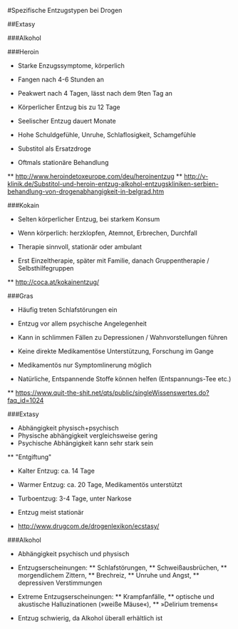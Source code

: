 #Spezifische Entzugstypen bei Drogen

##Extasy

###Alkohol

###Heroin
* Starke Enzugssymptome, körperlich
* Fangen nach 4-6 Stunden an
* Peakwert nach 4 Tagen, lässt nach dem 9ten Tag an
* Körperlicher Entzug bis zu 12 Tage

* Seelischer Entzug dauert Monate
* Hohe Schuldgefühle, Unruhe, Schlaflosigkeit, Schamgefühle

* Substitol als Ersatzdroge
* Oftmals stationäre Behandlung

** http://www.heroindetoxeurope.com/deu/heroinentzug
** http://v-klinik.de/Substitol-und-heroin-entzug-alkohol-entzugskliniken-serbien-behandlung-von-drogenabhangigkeit-in-belgrad.htm


###Kokain
* Selten körperlicher Entzug, bei starkem Konsum
* Wenn körperlich: herzklopfen, Atemnot, Erbrechen, Durchfall

* Therapie sinnvoll, stationär oder ambulant
* Erst Einzeltherapie, später mit Familie, danach Gruppentherapie / Selbsthilfegruppen

** http://coca.at/kokainentzug/

###Gras
* Häufig treten Schlafstörungen ein
* Entzug vor allem psychische Angelegenheit
* Kann in schlimmen Fällen zu Depressionen / Wahnvorstellungen führen

* Keine direkte Medikamentöse Unterstützung, Forschung im Gange
* Medikamentös nur Symptomlinerung möglich

* Natürliche, Entspannende Stoffe können helfen (Entspannungs-Tee etc.)

** https://www.quit-the-shit.net/qts/public/singleWissenswertes.do?faq_id=1024


###Extasy

* Abhängigkeit physisch+psychisch
* Physische abhängigkeit vergleichsweise gering
* Psychische Abhängigkeit kann sehr stark sein

** "Entgiftung"
* Kalter Entzug: ca. 14 Tage
* Warmer Entzug: ca. 20 Tage, Medikamentös unterstützt
* Turboentzug: 3-4 Tage, unter Narkose

* Entzug meist stationär

* http://www.drugcom.de/drogenlexikon/ecstasy/
 

###Alkohol

* Abhängigkeit psychisch und physisch
* Entzugserscheinungen:
**	Schlafstörungen, 
**	Schweißausbrüchen, 
**	morgendlichem Zittern, 
**	Brechreiz, 
**	Unruhe und Angst,
**	depressiven Verstimmungen
	
* Extreme Entzugserscheinungen:
**	Krampfanfälle, 
**	optische und akustische Halluzinationen (»weiße Mäuse«),
**	»Delirium tremens«
	
* Entzug schwierig, da Alkohol überall erhältlich ist